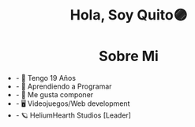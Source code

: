 <div align="center">
<h1 align="center"> Hola, Soy Quito🟣</h1>
</div>
         
 <h1 align="center"> Sobre Mi</h1>
 <ul>
        <li>- 🧭 Tengo 19 Años</li>  
        <li>- 🔮 Aprendiendo a Programar</li>  
        <li>- 🎵 Me gusta componer </li>
        <li>- 🖥 Videojuegos/Web development</li>
        <li>- 🪐 HeliumHearth Studios [Leader] </li>
 </ul>
